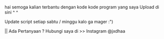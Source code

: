 hai semoga kalian terbantu dengan kode kode program yang saya Upload di sini ^ ^


Update script setiap sabtu /  minggu kalo ga mager :") 

|| Ada Pertanyaan ? Hubungi saya di >> Instagram @jxdhaa
